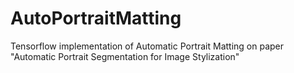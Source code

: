 # AutoPortraitMatting
Tensorflow implementation of Automatic Portrait Matting on paper "Automatic Portrait Segmentation for Image Stylization"
